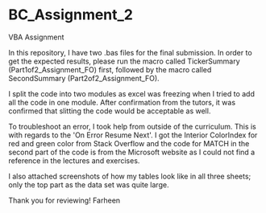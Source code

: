 # BC_Assignment_2
VBA Assignment

In this repository, I have two .bas files for the final submission.
In order to get the expected results, please run the macro called TickerSummary (Part1of2_Assignment_FO) first, followed by the macro called SecondSummary (Part2of2_Assignment_FO).

I split the code into two modules as excel was freezing when I tried to add all the code in one module. After confirmation from the tutors, it was confirmed that slitting the code would be acceptable as well.

To troubleshoot an error, I took help from outside of the curriculum. This is with regards to the 'On Error Resume Next'. I got the Interior ColorIndex for red and green color from Stack Overflow and the code for MATCH in the second part of the code is from the Microsoft website as I could not find a reference in the lectures and exercises.   

I also attached screenshots of how my tables look like in all three sheets; only the top part as the data set was quite large.

Thank you for reviewing!
Farheen

